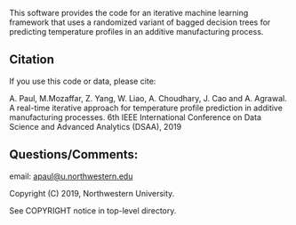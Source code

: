This software provides the code for an iterative machine learning framework that uses a randomized variant of bagged decision trees for predicting temperature profiles in an additive manufacturing process. 

## Citation
If you use this code or data, please cite:

A. Paul, M.Mozaffar, Z. Yang, W. Liao, A. Choudhary, J. Cao and A. Agrawal. A real-time iterative approach for temperature profile prediction in additive manufacturing processes. 6th IEEE International Conference on Data Science and Advanced Analytics (DSAA), 2019


## Questions/Comments:

email: apaul@u.northwestern.edu

Copyright (C) 2019, Northwestern University.

See COPYRIGHT notice in top-level directory.
